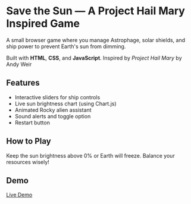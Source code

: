 # Save the Sun — A Project Hail Mary Inspired Game

A small browser game where you manage Astrophage, solar shields, and ship power to prevent Earth's sun from dimming.

Built with **HTML**, **CSS**, and **JavaScript**. Inspired by *Project Hail Mary* by Andy Weir 

## Features

- Interactive sliders for ship controls
- Live sun brightness chart (using Chart.js)
- Animated Rocky alien assistant 
- Sound alerts and toggle option
- Restart button

## How to Play

Keep the sun brightness above 0% or Earth will freeze. Balance your resources wisely!

## Demo
[Live Demo](/https://hawi-demoz.github.io/PROJECT-HAIL-MARY/)




